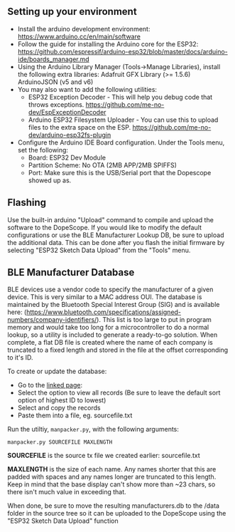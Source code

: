 ## Setting up your environment
- Install the arduino development environment:
https://www.arduino.cc/en/main/software
- Follow the guide for installing the Arduino core for the ESP32:
https://github.com/espressif/arduino-esp32/blob/master/docs/arduino-ide/boards_manager.md
- Using the Arduino Library Manager (Tools->Manage Libraries), install the following extra libraries:
Adafruit GFX Library (>= 1.5.6)
ArduinoJSON (v5 and v6)
- You may also want to add the following utilities:
    - ESP32 Exception Decoder - This will help you debug code that throws exceptions.  https://github.com/me-no-dev/EspExceptionDecoder
    - Arduino ESP32 Filesystem Uploader - You can use this to upload files to the extra space on the ESP.  https://github.com/me-no-dev/arduino-esp32fs-plugin
- Configure the Arduino IDE Board configuration.  Under the Tools menu, set the following:
    - Board: ESP32 Dev Module
    - Partition Scheme: No OTA (2MB APP/2MB SPIFFS)
    - Port: Make sure this is the USB/Serial port that the Dopescope showed up as.

## Flashing ##
Use the built-in arduino "Upload" command to compile and upload the software to the DopeScope.  If you would like to modify the default configurations or use the BLE Manufacturer Lookup DB, be sure to upload the additional data.  This can be done after you flash the initial firmware by selecting "ESP32 Sketch Data Upload" from the "Tools" menu.

## BLE Manufacturer Database ##
BLE devices use a vendor code to specify the manufacturer of a given device.  This is very similar to a MAC address OUI.  The database is maintained by the Bluetooth Special Interest Group (SIG) and is available here: (https://www.bluetooth.com/specifications/assigned-numbers/company-identifiers/).
This list is too large to put in program memory and would take too long for a microcontroller to do a normal lookup, so a utility is included to generate a ready-to-go solution.  When complete, a flat DB file is created where the name of each company is truncated to a fixed length and stored in the file at the offset corresponding to it's ID.

To create or update the database:

- Go to the [linked page](https://www.bluetooth.com/specifications/assigned-numbers/company-identifiers/):
- Select the option to view all records (Be sure to leave the default sort option of highest ID to lowest)
- Select and copy the records
- Paste them into a file, eg. sourcefile.txt

Run the utiltiy, `manpacker.py`, with the following arguments:

`manpacker.py SOURCEFILE MAXLENGTH`

**SOURCEFILE** is the source tx file we created earlier: sourcefile.txt

**MAXLENGTH** is the size of each name.  Any names shorter that this are padded with spaces and any names longer are truncated to this length.  Keep in mind that the base display can't show more than ~23 chars, so there isn't much value in exceeding that.

When done, be sure to move the resulting manufacturers.db to the /data folder in the source tree so it can be uploaded to the DopeScope using the "ESP32 Sketch Data Upload" function
